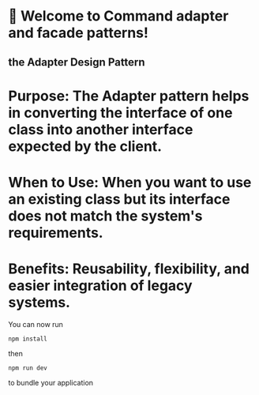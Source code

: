 # 🚀 Welcome to Command adapter and facade patterns!

## the Adapter Design Pattern 
# Purpose: The Adapter pattern helps in converting the interface of one class into another interface expected by the client.
# When to Use: When you want to use an existing class but its interface does not match the system's requirements.
# Benefits: Reusability, flexibility, and easier integration of legacy systems.


You can now run

```
npm install
```

then

```
npm run dev
```

to bundle your application
